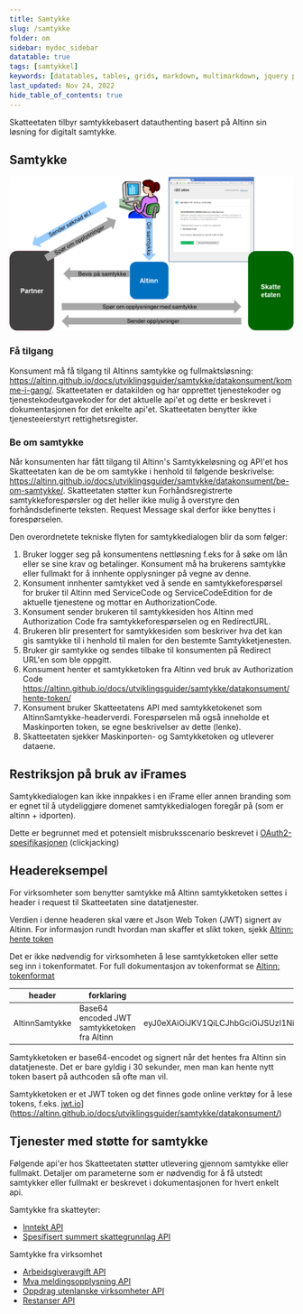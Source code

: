 ```yaml
---
title: Samtykke
slug: /samtykke
folder: om
sidebar: mydoc_sidebar
datatable: true
tags: [samtykkel]
keywords: [datatables, tables, grids, markdown, multimarkdown, jquery plugins]
last_updated: Nov 24, 2022
hide_table_of_contents: true
---
```

<summary>Skatteetaten tilbyr samtykkebasert datauthenting basert på Altinn sin løsning for digitalt samtykke.</summary>

## Samtykke

![illustrasjon av samtykkeprosessen](../../static/img/samtykke.png)

### Få tilgang
Konsument må få tilgang til Altinns samtykke og fullmaktsløsning: https://altinn.github.io/docs/utviklingsguider/samtykke/datakonsument/komme-i-gang/. Skatteetaten er datakilden og har opprettet tjenestekoder og tjenestekodeutgavekoder for det aktuelle api'et og dette er beskrevet i dokumentasjonen for det enkelte api'et. Skatteetaten benytter ikke tjenesteeierstyrt rettighetsregister.

### Be om samtykke
Når konsumenten har fått tilgang til Altinn's Samtykkeløsning og API'et hos Skatteetaten kan de be om samtykke i henhold til følgende beskrivelse: https://altinn.github.io/docs/utviklingsguider/samtykke/datakonsument/be-om-samtykke/. Skatteetaten støtter kun Forhåndsregistrerte samtykkeforespørsler og det heller ikke mulig å overstyre den forhåndsdefinerte teksten. Request Message skal derfor ikke benyttes i forespørselen. 

Den overordnetete tekniske flyten for samtykkedialogen blir da som følger:
1. Bruker logger seg på konsumentens nettløsning f.eks for å søke om lån eller se sine krav og betalinger. Konsument må ha brukerens samtykke eller fullmakt for å innhente opplysninger på vegne av denne.
2. Konsument innhenter samtykket ved å sende en samtykkeforespørsel for bruker til Altinn med ServiceCode og ServiceCodeEdition for de aktuelle tjenestene og mottar en AuthorizationCode.
3. Konsument sender brukeren til samtykkesiden hos Altinn med Authorization Code fra samtykkeforespørselen og en RedirectURL.
4. Brukeren blir presentert for samtykkesiden som beskriver hva det kan gis samtykke til i henhold til malen for den bestemte Samtykketjenesten.
5. Bruker gir samtykke og sendes tilbake til konsumenten på Redirect URL'en som ble oppgitt.
6. Konsument henter et samtykketoken fra Altinn ved bruk av Authorization Code https://altinn.github.io/docs/utviklingsguider/samtykke/datakonsument/hente-token/
7. Konsument bruker Skatteetatens API med samtykketokenet som AltinnSamtykke-headerverdi. Forespørselen må også inneholde et Maskinporten token, se egne beskrivelser av dette (lenke).
8. Skatteetaten sjekker Maskinporten- og Samtykketoken og utleverer dataene.
 
## Restriksjon på bruk av iFrames

Samtykkedialogen kan ikke innpakkes i en iFrame eller annen branding som er egnet til å utydeliggjøre domenet samtykkedialogen foregår på (som er altinn + idporten).

Dette er begrunnet med et potensielt misbruksscenario beskrevet i [OAuth2-spesifikasjonen](https://tools.ietf.org/html/draft-ietf-oauth-v2-23#section-10.13) (clickjacking)

## Headereksempel
For virksomheter som benytter samtykke må Altinn samtykketoken settes i header i request til Skatteetaten sine datatjenester. 

Verdien i denne headeren skal være et Json Web Token (JWT) signert av Altinn. For informasjon rundt hvordan man skaffer et slikt token, sjekk [Altinn: hente token](https://altinn.github.io/docs/guides/samtykke/datakonsument/hente-token/)

Det er ikke nødvendig for virksomheten å lese samtykketoken eller sette seg inn i tokenformatet. For full dokumentasjon av tokenformat se
 [Altinn: tokenformat](https://altinn.github.io/docs/guides/samtykke/datakilde/bruk-av-token/) 
 

| header | forklaring | eksempelverdi |
| ------ | ---------- | ------------- |
| AltinnSamtykke | Base64 encoded JWT samtykketoken fra Altinn | eyJ0eXAiOiJKV1QiLCJhbGciOiJSUzI1NiIsIng1dCI6IkthUGxpMFJUdVVUcl9yUXJWSmhzQkNXQS0yayJ9.eyJTZXJ2aWNlQ29kZXMiOiI0NjI4LDEiLCJBdXRob3JpemF0aW9uQ29kZSI6IjE1MzM0ZTcxLTVhMzEtNDE0Ny05MjA4LTNkYTFlZDYwNTY0OSIsIk9mZmVyZWRCeSI6IjA1MDg4MDAwMTEyIiwiQ292ZXJlZEJ5IjoiOTEwNTE0NDU4IiwiRGVsZWdhdGVkRGF0ZSI6IjE2LjAyLjIwMTcgMTc6MTc6MDYiLCJWYWxpZFRvRGF0ZSI6IjAxLjAxLjIwMTggMjM6NTk6NTkiLCJpc3MiOiJhbHRpbm4ubm8iLCJleHAiOjE0ODgzMDQzMDcsIm5iZiI6MTQ4ODMwNDI3N30.signatur_fjernet |

Samtykketoken er base64-encodet og signert når det hentes fra Altinn sin datatjeneste. Det er bare gyldig i 30 sekunder, men man kan hente nytt token basert på authcoden så ofte man vil. 

Samtykketoken er et JWT token og det finnes gode online verktøy for å lese tokens, f.eks. [jwt.io](https://jwt.io)](https://altinn.github.io/docs/utviklingsguider/samtykke/datakonsument/)
## Tjenester med støtte for samtykke

Følgende api'er hos Skatteetaten støtter utlevering gjennom samtykke eller fullmakt. Detaljer om parameterne som er nødvendig for å få utstedt samtykker eller fullmakt er beskrevet i dokumentasjonen for hvert enkelt api.

Samtykke fra skatteyter:
  - [Inntekt API](../tjenester/inntekt.md)
  - [Spesifisert summert skattegrunnlag API](../tjenester/spesifisertsummertskattegrunnlag.md)
  
Samtykke fra virksomhet
  - [Arbeidsgiveravgift API](../tjenester/arbeidsgiveravgift.md)
  - [Mva meldingsopplysning API](../tjenester/mva_meldingsopplysning.md)
  - [Oppdrag utenlanske virksomheter API](../tjenester/oppdragutenlandskevirksomheter.md)
  - [Restanser API](../tjenester/restanser.md)
